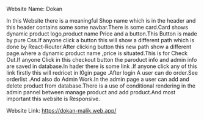 Website Name: Dokan

In this Website there is a meaningful Shop name which is in the header and this header contains some some navbar.There is some card.Card shows dynamic product logo,product name Price and a button.This Button is made by pure Css.If anyone click a button this will show a different path which is done by React-Router.After clicking button this new path show a different page.where a dynamic product name ,price is situated.This is for Check Out.If anyone Click in this checkout button the paroduct info and admin info are saved in database.In hader there is some link .If anyone click any of this link firstly this will redricet in l0gin page .After login A user can do order.See orderlist .And also do Admin Work.In the admin page a user can add and delete product from database.There is a use of conditional rendering in the admin pannel between manage product and add product.And most important this website is Responsive.

Website Link: https://dokan-malik.web.app/
